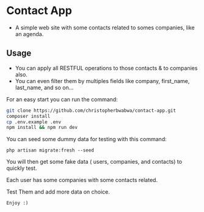 # Contact App

* A simple web site with some contacts related to somes companies, like an agenda.

## Usage

- You can apply all RESTFUL operations to those contacts & to companies also.
- You can even filter them by multiples fields like company, first_name, last_name, and so on...

For an easy start you can run the command:
```bash
git clone https://github.com/christopherbwabwa/contact-app.git
composer install
cp .env.example .env
npm install && npm run dev
```

You can seed some dummy data for testing with this command:

``` php artisan migrate:fresh --seed ```

You will then get some fake data ( users, companies, and contacts) to quickly test.

Each user has some companies with some contacts related.

Test Them and add more data on choice.

 `Enjoy :)`

